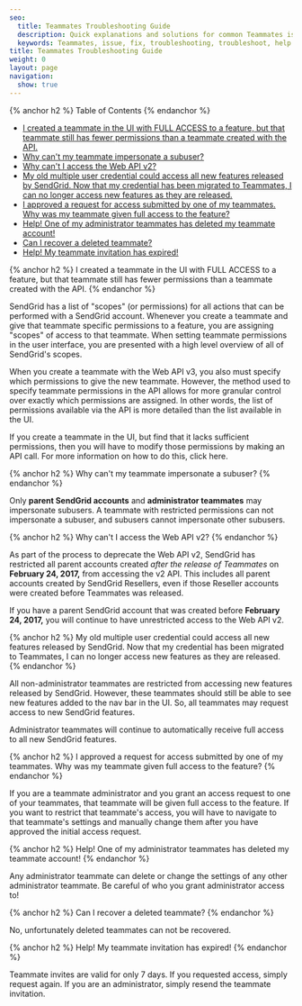 ```yaml
---
seo:
  title: Teammates Troubleshooting Guide
  description: Quick explanations and solutions for common Teammates issues.
  keywords: Teammates, issue, fix, troubleshooting, troubleshoot, help
title: Teammates Troubleshooting Guide
weight: 0
layout: page
navigation:
  show: true
---
```


{% anchor h2 %}
Table of Contents
{% endanchor %}

* [I created a teammate in the UI with FULL ACCESS to a feature, but that teammate still has fewer permissions than a teammate created with the API.](#-I-created-a-teammate-in-the-UI-with-FULL-ACCESS-to-a-feature-but-that-teammate-still-has-fewer-permissions-than-a-teammate-created-with-the-API)
* [Why can't my teammate impersonate a subuser?](#-Why-cant-my-teammate-impersonate-a-subuser)
* [Why can't I access the Web API v2?](#-Why-cant-I-access-the-Web-API-v2)
* [My old multiple user credential could access all new features released by SendGrid. Now that my credential has been migrated to Teammates, I can no longer access new features as they are released.](#-My-old-multiple-user-credential-could-access-all-new-features-released-by-SendGrid-Now-that-my-credential-has-been-migrated-to-Teammates-I-can-no-longer-access-new-features-as-they-are-released)
* [I approved a request for access submitted by one of my teammates. Why was my teammate given full access to the feature?](#-I-approved-a-request-for-access-submitted-by-one-of-my-teammates-Why-was-my-teammate-given-full-access-to-the-feature)
* [Help! One of my administrator teammates has deleted my teammate account!](#-Help-One-of-my-administrator-teammates-has-deleted-my-teammate-account)
* [Can I recover a deleted teammate?](#-Can-I-recover-a-deleted-teammate)
* [Help! My teammate invitation has expired!](#-Help-My-teammate-invitation-has-expired)

{% anchor h2 %}
I created a teammate in the UI with FULL ACCESS to a feature, but that teammate still has fewer permissions than a teammate created with the API.
{% endanchor %}

SendGrid has a list of "scopes" (or permissions) for all actions that can be performed with a SendGrid account. Whenever you create a teammate and give that teammate specific permissions to a feature, you are assigning "scopes" of access to that teammate. When setting teammate permissions in the user interface, you are presented with a high level overview of all of SendGrid's scopes.

When you create a teammate with the Web API v3, you also must specify which permissions to give the new teammate. However, the method used to specify teammate permissions in the API allows for more granular control over exactly which permissions are assigned. In other words, the list of permissions available via the API is more detailed than the list available in the UI.

If you create a teammate in the UI, but find that it lacks sufficient permissions, then you will have to modify those permissions by making an API call. For more information on how to do this, click here.

{% anchor h2 %}
Why can't my teammate impersonate a subuser?
{% endanchor %}

Only **parent SendGrid accounts** and **administrator teammates** may impersonate subusers. A teammate with restricted permissions can not impersonate a subuser, and subusers cannot impersonate other subusers.

{% anchor h2 %}
Why can't I access the Web API v2?
{% endanchor %}

As part of the process to deprecate the Web API v2, SendGrid has restricted all parent accounts created *after the release of Teammates* on **February 24, 2017,** from accessing the v2 API. This includes all parent accounts created by SendGrid Resellers, even if those Reseller accounts were created before Teammates was released.

If you have a parent SendGrid account that was created before **February 24, 2017,** you will continue to have unrestricted access to the Web API v2.

{% anchor h2 %}
My old multiple user credential could access all new features released by SendGrid. Now that my credential has been migrated to Teammates, I can no longer access new features as they are released.
{% endanchor %}

All non-administrator teammates are restricted from accessing new features released by SendGrid. However, these teammates should still be able to see new features added to the nav bar in the UI. So, all teammates may request access to new SendGrid features.

Administrator teammates will continue to automatically receive full access to all new SendGrid features.

{% anchor h2 %}
I approved a request for access submitted by one of my teammates. Why was my teammate given full access to the feature?
{% endanchor %}

If you are a teammate administrator and you grant an access request to one of your teammates, that teammate will be given full access to the feature. If you want to restrict that teammate's access, you will have to navigate to that teammate's settings and manually change them after you have approved the initial access request.

{% anchor h2 %}
Help! One of my administrator teammates has deleted my teammate account!
{% endanchor %}

Any administrator teammate can delete or change the settings of any other administrator teammate. Be careful of who you grant administrator access to!

{% anchor h2 %}
Can I recover a deleted teammate?
{% endanchor %}

No, unfortunately deleted teammates can not be recovered.

{% anchor h2 %}
Help! My teammate invitation has expired!
{% endanchor %}

Teammate invites are valid for only 7 days. If you requested access, simply request again. If you are an administrator, simply resend the teammate invitation.

